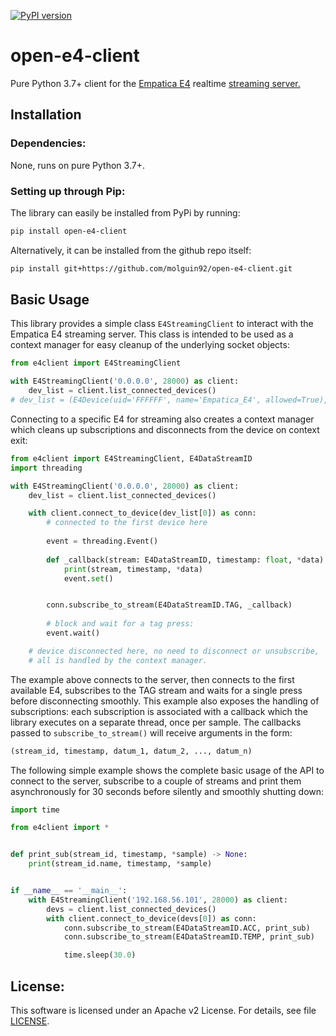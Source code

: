 [![PyPI version](https://badge.fury.io/py/open-e4-client.svg)](https://badge.fury.io/py/open-e4-client)

# open-e4-client

Pure Python 3.7+ client for the [Empatica E4](https://www.empatica.com/research/e4/) realtime [streaming server.](http://developer.empatica.com/windows-streaming-server.html) 

## Installation
### Dependencies: 

None, runs on pure Python 3.7+.

### Setting up through Pip:

The library can easily be installed from PyPi by running:

```bash
pip install open-e4-client
```

Alternatively, it can be installed from the github repo itself:
```bash
pip install git+https://github.com/molguin92/open-e4-client.git
```

## Basic Usage

This library provides a simple class `E4StreamingClient` to interact with the Empatica E4 streaming server. This class is intended to be used as a context manager for easy cleanup of the underlying socket objects:

```python
from e4client import E4StreamingClient

with E4StreamingClient('0.0.0.0', 28000) as client:
    dev_list = client.list_connected_devices()
# dev_list = (E4Device(uid='FFFFFF', name='Empatica_E4', allowed=True), ...)
```

Connecting to a specific E4 for streaming also creates a context manager which cleans up subscriptions and disconnects from the device on context exit:

```python
from e4client import E4StreamingClient, E4DataStreamID
import threading

with E4StreamingClient('0.0.0.0', 28000) as client:
    dev_list = client.list_connected_devices()

    with client.connect_to_device(dev_list[0]) as conn:
        # connected to the first device here
        
        event = threading.Event()
    
        def _callback(stream: E4DataStreamID, timestamp: float, *data):
            print(stream, timestamp, *data)
            event.set()


        conn.subscribe_to_stream(E4DataStreamID.TAG, _callback)
        
        # block and wait for a tag press:
        event.wait()

    # device disconnected here, no need to disconnect or unsubscribe,
    # all is handled by the context manager. 
```

The example above connects to the server, then connects to the first available E4, subscribes to the TAG stream and waits for a single press before disconnecting smoothly.
This example also exposes the handling of subscriptions: each subscription is  associated with a callback which the library executes on a separate thread, once per sample. The callbacks passed to `subscribe_to_stream()` will receive arguments in the form:
```python
(stream_id, timestamp, datum_1, datum_2, ..., datum_n)
```

The following simple example shows the complete basic usage of the API to connect to the server, subscribe to a couple of streams and print them asynchronously for 30 seconds before silently and smoothly shutting down:

```python
import time

from e4client import *


def print_sub(stream_id, timestamp, *sample) -> None:
    print(stream_id.name, timestamp, *sample)


if __name__ == '__main__':
    with E4StreamingClient('192.168.56.101', 28000) as client:
        devs = client.list_connected_devices()
        with client.connect_to_device(devs[0]) as conn:
            conn.subscribe_to_stream(E4DataStreamID.ACC, print_sub)
            conn.subscribe_to_stream(E4DataStreamID.TEMP, print_sub)

            time.sleep(30.0)
```

## License:

This software is licensed under an Apache v2 License.
For details, see file [LICENSE](./LICENSE).

